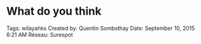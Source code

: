 # What do you think

Tags: wilayahks
Created by: Quentin Sombsthay
Date: September 10, 2015 6:21 AM
Réseau: Surespot